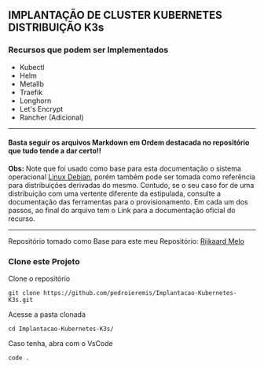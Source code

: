 ## **IMPLANTAÇÃO DE CLUSTER KUBERNETES DISTRIBUIÇÃO K3s**

### Recursos que podem ser Implementados

- Kubectl
- Helm
- Metallb
- Traefik
- Longhorn
- Let's Encrypt
- Rancher (Adicional)

---

#### **Basta seguir os arquivos Markdown em Ordem destacada no repositório que tudo tende a dar certo!!**

**Obs:** Note que foi usado como base para esta documentação o sistema operacional [Linux Debian](https://www.debian.org/), porém também pode ser tomada como referência para distribuições derivadas do mesmo. Contudo, se o seu caso for de uma distribuição com uma vertente diferente da estipulada, consulte a documentação das ferramentas para o provisionamento. Em cada um dos passos, ao final do arquivo tem o Link para a documentação oficial do recurso.

---

Repositório tomado como Base para este meu Repositório: [Rijkaard Melo](https://github.com/rijkaardmelo/Cluster-K3S)

### Clone este Projeto

Clone o repositório

```shell
git clone https://github.com/pedroieremis/Implantacao-Kubernetes-K3s.git
```

Acesse a pasta clonada

```shell
cd Implantacao-Kubernetes-K3s/
```

Caso tenha, abra com o VsCode

```shell
code .
```